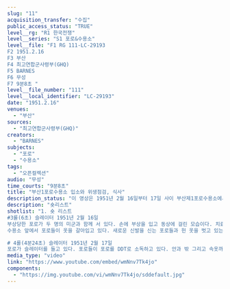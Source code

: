 ```yaml
---
slug: "11"
acquisition_transfer: "수집"
public_access_status: "TRUE"
level__rg: "R1 한국전쟁"
level__series: "S1 포로&수용소"
level__file: "F1 RG 111-LC-29193
F2 1951.2.16
F3 부산 
F4 최고연합군사령부(GHQ) 
F5 BARNES
F6 무성 
F7 9분8초 "
level__file_number: "111"
level__local_identifier: "LC-29193"
date: "1951.2.16"
venues: 
  - "부산"
sources: 
  - "최고연합군사령부(GHQ)"
creators: 
  - "BARNES"
subjects: 
  - "포로"
  - "수용소"
tags: 
  - "오픈컬렉션"
audio: "무성"
time_courts: "9분8초"
title: "부산1포로수용소 입소와 위생점검, 식사"
description_status: "이 영상은 1951년 2월 16일부터 17일 사이 부산제1포로수용소에서 전쟁포로들을 처리하는 장면이다. 수용소에 들어온 포로들은 위생점검을 받고 전염병 예방 백신을 접종 받았다. 이어서 소독과 새로운 의복으로 갈아입었다. 포로들은 상의, 하의, 신발, 식기류 등을 지급 받은 뒤에 식사를 할 수 있었다. "
description: "숏리스트"
shotlist: "1. 숏 리스트 
#3롤(6초) 슬레이터 1951년 2월 16일
부상당한 포로가 두 명의 미군과 함께 서 있다. 손에 부상을 입고 동상에 걸린 모습이다. 치료를 받고 있는 포로가 있다. 미군여성장교가 포로들에게 백신을 주사하고 있다. 포로들이 백신을 맞고 있다. (1분15초) 포로들이 머리를 깎고 있다. 신발없이 서 있는 포로가 있다. 코물을 흘리고 있는 포로. (1분44초) 신발, 의복들이 쌓여 있다. 포로들이 하나씩 들고 가고 있다. 신발, 상의 하의 등이다. 밥그릇, 국그릇 등을 지급 받는다. 
수용소 앞에서 포로들이 옷을 갈아입고 있다. 새로운 신발을 신는 포로들과 헌 옷을 벗고 있는 포로가 있다. 다시 새로운 옷을 입는 포로가 있다. 다른 포로는 상의와 바지에 전쟁포로라는 글자를 쓰고 있다. (3분50초) 소년병 포로가 카메라를 응시하고 있다. 한 포로가 등에 전쟁포로라고 글자를 쓰고 있다. 손을 다친 포로는 혼자서 옷을 어렵게 입고 있다. 

# 4롤(4분24초) 슬레이터 1951년 2월 17일
포로가 슬레이터를 들고 있다. 포로들이 포로를 DDT로 소독하고 있다. 안과 밖 그리고 속옷까지 소독약을 뿌리고 있다. 포로의 머리에 DDT를 뿌리고 있다. (6분10초) 한 포로가 포로의 머리카락을 자르고 있다. 모든 포로들은 머리카락을 짧게 자른다. 여러 명의 포로들이 한 번에 머리카락을 자르는 장면이다. (7분17초) 포로들이 취사장에서 밥을 하고 있다. 포로라는 글자가 쓴 개집이 있다. 취사반이라는 완장을 차고 있는 포로가 손을 씻고 있다. 취사장 장면과 포로라고 적힌 천막 아래에서 장작을 패고 있다. 7수용동 식당이라는 표지판이 보인다."
media_type: "video"
link: "https://www.youtube.com/embed/wmNnv7Tk4jo"
components: 
  - "https://img.youtube.com/vi/wmNnv7Tk4jo/sddefault.jpg"
---
```

